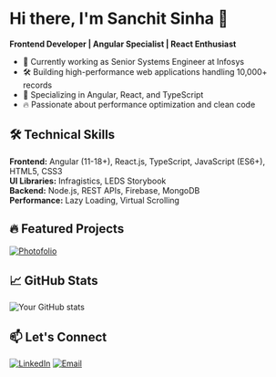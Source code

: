 # Hi there, I'm Sanchit Sinha 👋

**Frontend Developer | Angular Specialist | React Enthusiast**

- 🏢 Currently working as Senior Systems Engineer at Infosys
- 🛠️ Building high-performance web applications handling 10,000+ records
- 🚀 Specializing in Angular, React, and TypeScript
- 🔥 Passionate about performance optimization and clean code

## 🛠 Technical Skills
**Frontend:** Angular (11-18+), React.js, TypeScript, JavaScript (ES6+), HTML5, CSS3  
**UI Libraries:** Infragistics, LEDS Storybook  
**Backend:** Node.js, REST APIs, Firebase, MongoDB  
**Performance:** Lazy Loading, Virtual Scrolling  

## 🔥 Featured Projects

[![Photofolio](https://github-readme-stats.vercel.app/api/pin/?username=sanchit903&repo=photofolio&theme=dark)](https://github.com/sanchit903/photofolio)
<!-- [![Project 2](https://github-readme-stats.vercel.app/api/pin/?username=sanchit903&repo=project2&theme=dark)](https://github.com/sanchit903/project2) -->

## 📈 GitHub Stats

![Your GitHub stats](https://github-readme-stats.vercel.app/api?username=sanchit903&show_icons=true&theme=dark)

## 📫 Let's Connect
[![LinkedIn](https://img.shields.io/badge/LinkedIn-0077B5?style=for-the-badge&logo=linkedin&logoColor=white)](https://www.linkedin.com/in/sanchit-sinha-522448217/)
[![Email](https://img.shields.io/badge/Gmail-D14836?style=for-the-badge&logo=gmail&logoColor=white)](mailto:sanchitsinha903@gmail.com)


<!---
- 👋 Hi, I’m Sanchit Sinha
- 👀 I’m interested in ...
- 🌱 I’m currently learning ...
- 💞️ I’m looking to collaborate on ...
- 📫 How to reach me ...
- 😄 Pronouns: He/Him
- ⚡ Fun fact: ...
-  AI tools: ![GitHub Copilot](https://img.shields.io/badge/github_copilot-8957E5?style=for-the-badge&logo=github-copilot&logoColor=white) [![built with Codeium](https://codeium.com/badges/main)](https://codeium.com)

sanchit903/sanchit903 is a ✨ special ✨ repository because its `README.md` (this file) appears on your GitHub profile.
You can click the Preview link to take a look at your changes.
--->
